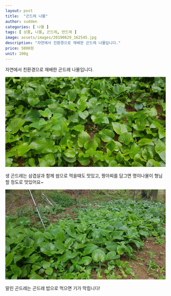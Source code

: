 ```yaml
---
layout: post
title:  "곤드레 나물"
author: sudden
categories: [ 나물 ]
tags: [ 상품, 나물, 곤드레, 만드레 ]
image: assets/images/20190629_162545.jpg
description: "자연에서 친환경으로 재배한 곤드레 나물입니다."
price: 5000원
unit: 100g
---
```


자연에서 친환경으로 재배한 곤드레 나물입니다.

![](/assets/images/20190629_164435.jpg)

생 곤드레는 삼겹살과 함께 쌈으로 먹을때도 맛있고, 짱아찌를 담그면 명이나물이 형님 할 정도로 맛있어요~

![](/assets/images/20190629_164500.jpg)

말린 곤드레는 곤드레 밥으로 먹으면 기가 막힙니다!

